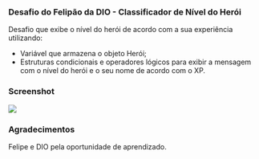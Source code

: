 ### Desafio do Felipão da DIO - Classificador de Nível do Herói

Desafio que exibe o nível do herói de acordo com a sua experiência utilizando:
- Variável que armazena o objeto Herói;
- Estruturas condicionais e operadores lógicos para exibir a mensagem com o nível do herói e o seu nome de acordo com o XP.

### Screenshot

<img src="desafio-nivel-heroi/screenshot"/>

### Agradecimentos

Felipe e DIO pela oportunidade de aprendizado.




